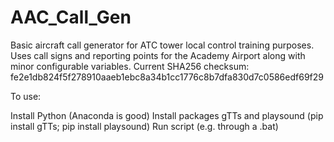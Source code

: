 # AAC_Call_Gen
Basic aircraft call generator for ATC tower local control training purposes.
Uses call signs and reporting points for the Academy Airport along with minor configurable variables.
Current SHA256 checksum: fe2e1db824f5f278910aaeb1ebc8a34b1cc1776c8b7dfa830d7c0586edf69f29

To use:

Install Python (Anaconda is good)
Install packages gTTs and playsound (pip install gTTs; pip install playsound)
Run script (e.g. through a .bat)
